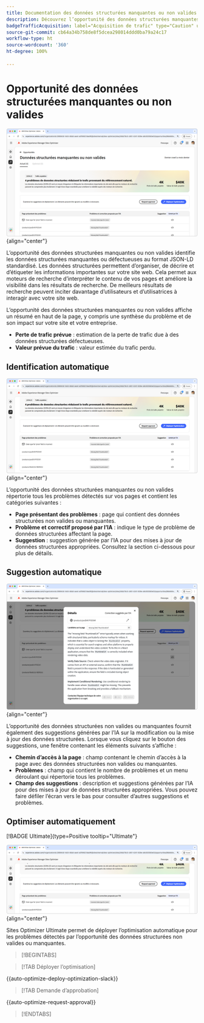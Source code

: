 ```yaml
---
title: Documentation des données structurées manquantes ou non valides
description: Découvrez l’opportunité des données structurées manquantes ou non valides et comment l’utiliser pour améliorer l’acquisition du trafic.
badgeTrafficAcquisition: label="Acquisition de trafic" type="Caution" url="../../opportunity-types/traffic-acquisition.md" tooltip="Acquisition de trafic"
source-git-commit: cb64a34b758de8f5dcea298014ddd0ba79a24c17
workflow-type: ht
source-wordcount: '360'
ht-degree: 100%

---
```



# Opportunité des données structurées manquantes ou non valides

![Opportunité des données structurées manquantes ou non valides](./assets/missing-or-invalid-structured-data/hero.png){align="center"}

L’opportunité des données structurées manquantes ou non valides identifie les données structurées manquantes ou défectueuses au format JSON-LD standardisé. Les données structurées permettent d’organiser, de décrire et d’étiqueter les informations importantes sur votre site web. Cela permet aux moteurs de recherche d’interpréter le contenu de vos pages et améliore la visibilité dans les résultats de recherche. De meilleurs résultats de recherche peuvent inciter davantage d’utilisateurs et d’utilisatrices à interagir avec votre site web.

L’opportunité des données structurées manquantes ou non valides affiche un résumé en haut de la page, y compris une synthèse du problème et de son impact sur votre site et votre entreprise.

* **Perte de trafic prévue** : estimation de la perte de trafic due à des données structurées défectueuses.
* **Valeur prévue du trafic** : valeur estimée du trafic perdu.

## Identification automatique

![Identification automatique des données structurées manquantes ou non valides](./assets/missing-or-invalid-structured-data/auto-identify.png){align="center"}

L’opportunité des données structurées manquantes ou non valides répertorie tous les problèmes détectés sur vos pages et contient les catégories suivantes :

* **Page présentant des problèmes** : page qui contient des données structurées non valides ou manquantes.
* **Problème et correctif proposé par l’IA** : indique le type de problème de données structurées affectant la page.
* **Suggestion** : suggestion générée par l’IA pour des mises à jour de données structurées appropriées. Consultez la section ci-dessous pour plus de détails.

## Suggestion automatique

![Suggestion automatique des données structurées manquantes ou non valides](./assets/missing-or-invalid-structured-data/auto-suggest.png){align="center"}

L’opportunité des données structurées non valides ou manquantes fournit également des suggestions générées par l’IA sur la modification ou la mise à jour des données structurées. Lorsque vous cliquez sur le bouton des suggestions, une fenêtre contenant les éléments suivants s’affiche :

* **Chemin d’accès à la page** : champ contenant le chemin d’accès à la page avec des données structurées non valides ou manquantes.
* **Problèmes** : champ qui contient le nombre de problèmes et un menu déroulant qui répertorie tous les problèmes.
* **Champ des suggestions** : description et suggestions générées par l’IA pour des mises à jour de données structurées appropriées. Vous pouvez faire défiler l’écran vers le bas pour consulter d’autres suggestions et problèmes.

## Optimiser automatiquement

[!BADGE Ultimate]{type=Positive tooltip="Ultimate"}

![Optimisation automatique des données structurées manquantes ou non valides suggérées](./assets/missing-or-invalid-structured-data/auto-optimize.png){align="center"}

Sites Optimizer Ultimate permet de déployer l’optimisation automatique pour les problèmes détectés par l’opportunité des données structurées non valides ou manquantes. <!--- TBD-need more in-depth and opportunity specific information here. What does the auto-optimization do?-->

>[!BEGINTABS]

>[!TAB Déployer l’optimisation]

{{auto-optimize-deploy-optimization-slack}}

>[!TAB Demande d’approbation]

{{auto-optimize-request-approval}}

>[!ENDTABS]
